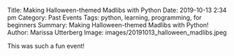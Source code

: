 Title: Making Halloween-themed Madlibs with Python
Date: 2019-10-13 2:34 pm
Category: Past Events
Tags: python, learning, programming, for beginners
Summary: Making Halloween-themed Madlibs with Python!
Author: Marissa Utterberg
Image: images/20191013_halloween_madlibs.jpeg

This was such a fun event!
